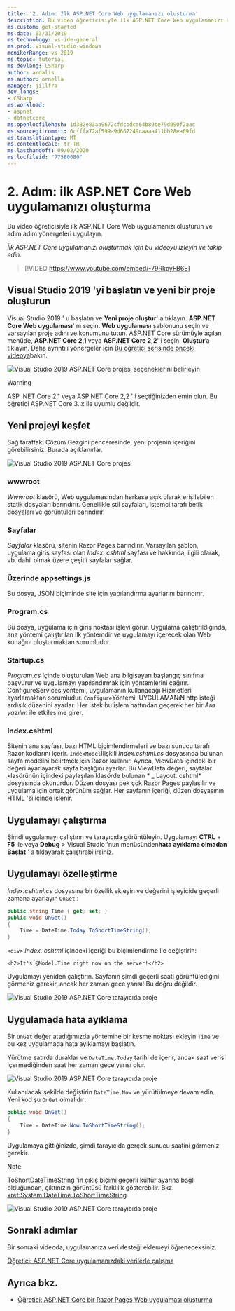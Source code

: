```yaml
---
title: '2. Adım: Ilk ASP.NET Core Web uygulamanızı oluşturma'
description: Bu video öğreticisiyle ilk ASP.NET Core Web uygulamanızı oluşturun ve adım adım yönergeleri uygulayın.
ms.custom: get-started
ms.date: 03/31/2019
ms.technology: vs-ide-general
ms.prod: visual-studio-windows
monikerRange: vs-2019
ms.topic: tutorial
ms.devlang: CSharp
author: ardalis
ms.author: ornella
manager: jillfra
dev_langs:
- CSharp
ms.workload:
- aspnet
- dotnetcore
ms.openlocfilehash: 1d382e83aa9672cfdcbdca64b89be79d090f2aac
ms.sourcegitcommit: 6cfffa72af599a9d667249caaaa411bb28ea69fd
ms.translationtype: MT
ms.contentlocale: tr-TR
ms.lasthandoff: 09/02/2020
ms.locfileid: "77580080"
---
```

# <a name="step-2-create-your-first-aspnet-core-web-app"></a>2. Adım: ilk ASP.NET Core Web uygulamanızı oluşturma

Bu video öğreticisiyle ilk ASP.NET Core Web uygulamanızı oluşturun ve adım adım yönergeleri uygulayın.

_İlk ASP.NET Core uygulamanızı oluşturmak için bu videoyu izleyin ve takip edin._

> [!VIDEO https://www.youtube.com/embed/-79RkpyFB6E]

## <a name="start-visual-studio-2019-and-create-a-new-project"></a>Visual Studio 2019 'yi başlatın ve yeni bir proje oluşturun

Visual Studio 2019 ' u başlatın ve **Yeni proje oluştur**' a tıklayın. **ASP.NET Core Web uygulaması**' nı seçin. **Web uygulaması** şablonunu seçin ve varsayılan proje adını ve konumunu tutun. ASP.NET Core sürümüyle açılan menüde, **ASP.NET Core 2,1** veya **ASP.NET Core 2,2**' i seçin. **Oluştur**’a tıklayın. Daha ayrıntılı yönergeler için [Bu öğretici serisinde önceki videoya](tutorial-aspnet-core-ef-step-01.md)bakın.

![Visual Studio 2019 ASP.NET Core projesi seçeneklerini belirleyin](media/vs-2019/vs2019-choose-aspnetcore-project.png)

> [!WARNING]
> ASP .NET Core 2,1 veya ASP.NET Core 2,2 ' i seçtiğinizden emin olun. Bu öğretici ASP.NET Core 3. x ile uyumlu değildir.

## <a name="explore-the-new-project"></a>Yeni projeyi keşfet

Sağ taraftaki Çözüm Gezgini penceresinde, yeni projenin içeriğini görebilirsiniz. Burada açıklanırlar.

![Visual Studio 2019 ASP.NET Core projesi](media/vs-2019/vs2019-solution-explorer.png)

### <a name="wwwroot"></a>wwwroot

*Wwwroot* klasörü, Web uygulamasından herkese açık olarak erişilebilen statik dosyaları barındırır. Genellikle stil sayfaları, istemci tarafı betik dosyaları ve görüntüleri barındırır.

### <a name="pages"></a>Sayfalar

*Sayfalar* klasörü, sitenin Razor Pages barındırır. Varsayılan şablon, uygulama giriş sayfası olan *Index. cshtml* sayfası ve hakkında, ilgili olarak, vb. dahil olmak üzere çeşitli sayfalar sağlar.

### <a name="appsettingsjson"></a>Üzerinde appsettings.js

Bu dosya, JSON biçiminde site için yapılandırma ayarlarını barındırır.

### <a name="programcs"></a>Program.cs

Bu dosya, uygulama için giriş noktası işlevi görür. Uygulama çalıştırıldığında, ana yöntemi çalıştırılan ilk yöntemdir ve uygulamayı içerecek olan Web konağını oluşturmaktan sorumludur.

### <a name="startupcs"></a>Startup.cs

*Program.cs* Içinde oluşturulan Web ana bilgisayarı başlangıç sınıfına başvurur ve uygulamayı yapılandırmak için yöntemlerini çağırır. ConfigureServices yöntemi, uygulamanın kullanacağı Hizmetleri ayarlamaktan sorumludur. `Configure`Yöntemi, UYGULAMANıN http isteği ardışık düzenini ayarlar. Her istek bu işlem hattından geçerek her bir *Ara yazılım* ile etkileşime girer.

### <a name="indexcshtml"></a>Index.cshtml

Sitenin ana sayfası, bazı HTML biçimlendirmeleri ve bazı sunucu tarafı Razor kodlarını içerir. `IndexModel`İlişkili *Index.cshtml.cs* dosyasında bulunan sayfa modelini belirtmek için Razor kullanır. Ayrıca, ViewData içindeki bir değeri ayarlayarak sayfa başlığını ayarlar. Bu ViewData değeri, sayfalar klasörünün içindeki paylaşılan klasörde bulunan * \_ Layout. cshtml* dosyasında okunurdur. Düzen dosyası pek çok Razor Pages paylaşılır ve uygulama için ortak görünüm sağlar. Her sayfanın içeriği, düzen dosyasının HTML 'si içinde işlenir.

## <a name="run-the-application"></a>Uygulamayı çalıştırma

Şimdi uygulamayı çalıştırın ve tarayıcıda görüntüleyin. Uygulamayı **CTRL** + **F5** ile veya **Debug**  >  Visual Studio 'nun menüsünden**hata ayıklama olmadan Başlat** ' a tıklayarak çalıştırabilirsiniz.

## <a name="customize-the-application"></a>Uygulamayı özelleştirme

*Index.cshtml.cs* dosyasına bir özellik ekleyin ve değerini işleyicide geçerli zamana ayarlayın `OnGet` :

```csharp
public string Time { get; set; }
public void OnGet()
{
    Time = DateTime.Today.ToShortTimeString();
}
```

`<div>` *Index. cshtml* içindeki içeriği bu biçimlendirme ile değiştirin:

```cshtml
<h2>It's @Model.Time right now on the server!</h2>
```

Uygulamayı yeniden çalıştırın. Sayfanın şimdi geçerli saati görüntülediğini görmeniz gerekir, ancak her zaman gece yarısı! Bu doğru değildir.

![Visual Studio 2019 ASP.NET Core tarayıcıda proje](media/vs-2019/vs2019-app-in-browser.png)

## <a name="debug-the-application"></a>Uygulamada hata ayıklama

Bir `OnGet` değer atadığımızda yöntemine bir kesme noktası ekleyin `Time` ve bu kez uygulamada hata ayıklamayı başlatın.

Yürütme satırda duraklar ve `DateTime.Today` tarihi de içerir, ancak saat verisi içermediğinden saat her zaman gece yarısı olur. 

![Visual Studio 2019 ASP.NET Core tarayıcıda proje](media/vs-2019/vs2019-breakpoint.png)

Kullanılacak şekilde değiştirin `DateTime.Now` ve yürütülmeye devam edin. Yeni kod şu `OnGet` olmalıdır:

```csharp
public void OnGet()
{
    Time = DateTime.Now.ToShortTimeString();
}
```

Uygulamaya gittiğinizde, şimdi tarayıcıda gerçek sunucu saatini görmeniz gerekir.

> [!NOTE]
> ToShortDateTimeString 'in çıkış biçimi geçerli kültür ayarına bağlı olduğundan, çıktınızın görüntüsü farklılık gösterebilir. Bkz. <xref:System.DateTime.ToShortTimeString>.

![Visual Studio 2019 ASP.NET Core tarayıcıda proje](media/vs-2019/vs2019-app-fixed-in-browser.png)

## <a name="next-steps"></a>Sonraki adımlar

Bir sonraki videoda, uygulamanıza veri desteği eklemeyi öğreneceksiniz.

[Öğretici: ASP.NET Core uygulamanızdaki verilerle çalışma](tutorial-aspnet-core-ef-step-03.md)

## <a name="see-also"></a>Ayrıca bkz.

- [Öğretici: ASP.NET Core bir Razor Pages Web uygulaması oluşturma](/aspnet/core/tutorials/razor-pages/?view=aspnetcore-2.1)
